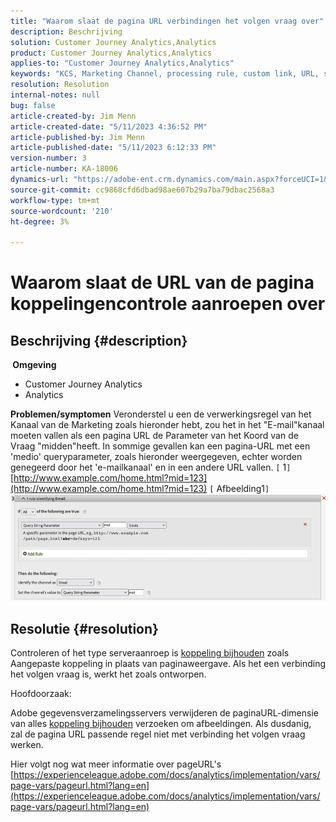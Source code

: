 ```yaml
---
title: "Waarom slaat de pagina URL verbindingen het volgen vraag over"
description: Beschrijving
solution: Customer Journey Analytics,Analytics
product: Customer Journey Analytics,Analytics
applies-to: "Customer Journey Analytics,Analytics"
keywords: "KCS, Marketing Channel, processing rule, custom link, URL, skip, tracking call, page, FAQ"
resolution: Resolution
internal-notes: null
bug: false
article-created-by: Jim Menn
article-created-date: "5/11/2023 4:36:52 PM"
article-published-by: Jim Menn
article-published-date: "5/11/2023 6:12:33 PM"
version-number: 3
article-number: KA-18006
dynamics-url: "https://adobe-ent.crm.dynamics.com/main.aspx?forceUCI=1&pagetype=entityrecord&etn=knowledgearticle&id=fa97f106-1af0-ed11-8849-6045bd006295"
source-git-commit: cc9868cfd6dbad98ae607b29a7ba79dbac2568a3
workflow-type: tm+mt
source-wordcount: '210'
ht-degree: 3%

---
```


# Waarom slaat de URL van de pagina koppelingencontrole aanroepen over

## Beschrijving {#description}

<b> Omgeving</b>
- Customer Journey Analytics
- Analytics



<b>Problemen/symptomen</b>
Veronderstel u een de verwerkingsregel van het Kanaal van de Marketing zoals hieronder hebt, zou het in het &quot;E-mail&quot;kanaal moeten vallen als een pagina URL de Parameter van het Koord van de Vraag &quot;midden&quot;heeft.
In sommige gevallen kan een pagina-URL met een &#39;medio&#39; queryparameter, zoals hieronder weergegeven, echter worden genegeerd door het &#39;e-mailkanaal&#39; en in een andere URL vallen.
`[` 1`]`  [http://www.example.com/home.html?mid=123](http://www.example.com/home.html?mid=123)
`[` Afbeelding1`]`
![](assets/___fb97f106-1af0-ed11-8849-6045bd006295___.png)


## Resolutie {#resolution}




Controleren of het type serveraanroep is [koppeling bijhouden](https://experienceleague.adobe.com/docs/analytics/implementation/vars/functions/tl-method.html?lang=en) zoals Aangepaste koppeling in plaats van paginaweergave. Als het een verbinding het volgen vraag is, werkt het zoals ontworpen.





Hoofdoorzaak:

Adobe gegevensverzamelingsservers verwijderen de paginaURL-dimensie van alles [koppeling bijhouden](https://experienceleague.adobe.com/docs/analytics/implementation/vars/functions/tl-method.html?lang=en) verzoeken om afbeeldingen. Als dusdanig, zal de pagina URL passende regel niet met verbinding het volgen vraag werken.

Hier volgt nog wat meer informatie over pageURL&#39;s [https://experienceleague.adobe.com/docs/analytics/implementation/vars/page-vars/pageurl.html?lang=en](https://experienceleague.adobe.com/docs/analytics/implementation/vars/page-vars/pageurl.html?lang=en)
